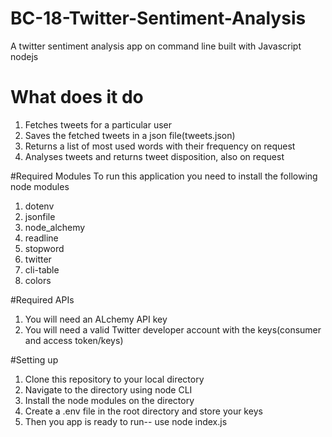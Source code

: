 # BC-18-Twitter-Sentiment-Analysis
A twitter sentiment analysis app on command line built with Javascript nodejs

# What does it do
1. Fetches tweets for a particular user
2. Saves the fetched tweets in a json file(tweets.json)
3. Returns a list of most used words with their frequency on request
4. Analyses tweets and returns tweet disposition, also on request

#Required Modules
To run this application you need to install the following node modules
1. dotenv
2. jsonfile
3. node_alchemy
4. readline
5. stopword
6. twitter
7. cli-table
8. colors

#Required APIs
1. You will need an ALchemy API key
2. You will need a valid Twitter developer account with the keys(consumer and access token/keys)

#Setting up
1. Clone this repository to your local directory
2. Navigate to the directory using node CLI
3. Install the node modules on the directory
4. Create a .env file in the root directory and store your keys
5. Then you app is ready to run-- use node index.js
